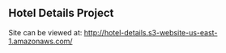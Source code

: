 ## Hotel Details Project

Site can be viewed at: http://hotel-details.s3-website-us-east-1.amazonaws.com/
